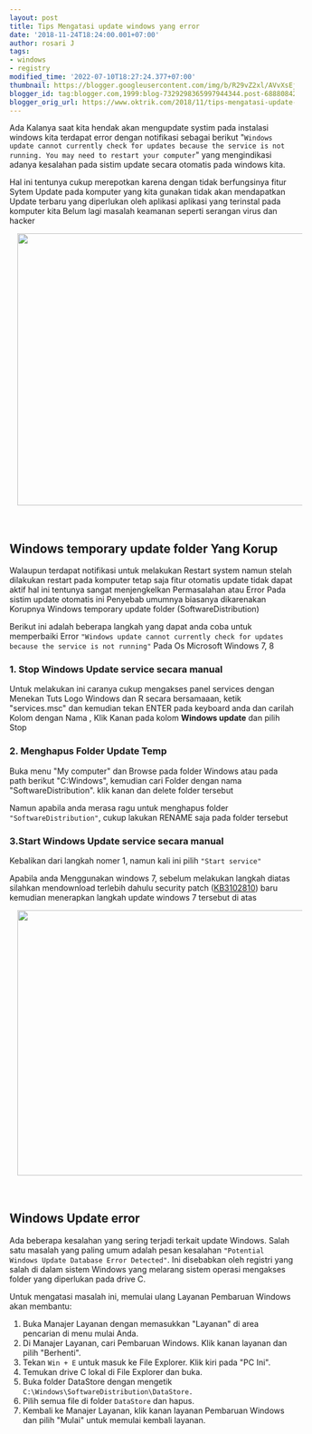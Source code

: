 ```yaml
---
layout: post
title: Tips Mengatasi update windows yang error
date: '2018-11-24T18:24:00.001+07:00'
author: rosari J
tags:
- windows
- registry
modified_time: '2022-07-10T18:27:24.377+07:00'
thumbnail: https://blogger.googleusercontent.com/img/b/R29vZ2xl/AVvXsEjwRS4hOL35PFO75Wg7tcXZGZvfsupGhIckBmZrH_HllF5YkmqBBe2GZ4toKxoVO_CpV8-S69v7pvKgsy2aWWU94RgYIvYc7hEW70OlE7ojftRiLi7QOqL3hs_Us3jMuHsONqC2aYtiYo16k5E3_RRyVrjHH8gXkYo9Fu_b4eEq7aNJiw7vaZKCz4lmrw/s72-w640-c-h480/update-1.jpg
blogger_id: tag:blogger.com,1999:blog-7329298365997944344.post-6888084208190883319
blogger_orig_url: https://www.oktrik.com/2018/11/tips-mengatasi-update-windows-yang-error.html
---
```


<p>Ada Kalanya saat kita hendak akan mengupdate systim pada instalasi windows kita terdapat error dengan notifikasi sebagai berikut "<code>Windows update cannot currently check for updates because the service is not running. You may need to restart your computer</code>" yang mengindikasi adanya kesalahan pada sistim update secara otomatis pada windows kita.</p><p>Hal ini tentunya cukup merepotkan karena dengan tidak berfungsinya fitur Sytem Update pada komputer yang kita gunakan tidak akan mendapatkan Update terbaru yang diperlukan oleh aplikasi aplikasi yang terinstal pada komputer kita Belum lagi masalah keamanan seperti serangan virus dan hacker</p><p></p><div class="separator" style="clear: both; text-align: center;"><a href="https://blogger.googleusercontent.com/img/b/R29vZ2xl/AVvXsEjwRS4hOL35PFO75Wg7tcXZGZvfsupGhIckBmZrH_HllF5YkmqBBe2GZ4toKxoVO_CpV8-S69v7pvKgsy2aWWU94RgYIvYc7hEW70OlE7ojftRiLi7QOqL3hs_Us3jMuHsONqC2aYtiYo16k5E3_RRyVrjHH8gXkYo9Fu_b4eEq7aNJiw7vaZKCz4lmrw/s1133/update-1.jpg" imageanchor="1" style="margin-left: 1em; margin-right: 1em;"><img border="0" data-original-height="850" data-original-width="1133" height="480" src="https://blogger.googleusercontent.com/img/b/R29vZ2xl/AVvXsEjwRS4hOL35PFO75Wg7tcXZGZvfsupGhIckBmZrH_HllF5YkmqBBe2GZ4toKxoVO_CpV8-S69v7pvKgsy2aWWU94RgYIvYc7hEW70OlE7ojftRiLi7QOqL3hs_Us3jMuHsONqC2aYtiYo16k5E3_RRyVrjHH8gXkYo9Fu_b4eEq7aNJiw7vaZKCz4lmrw/w640-h480/update-1.jpg" width="640" /></a></div><br />&nbsp;<p></p><h2>Windows temporary update folder Yang Korup</h2><p>Walaupun terdapat notifikasi untuk melakukan Restart system namun stelah dilakukan restart pada komputer tetap saja fitur otomatis update tidak dapat aktif hal ini tentunya sangat menjengkelkan Permasalahan atau Error Pada sistim update otomatis ini Penyebab umumnya biasanya dikarenakan Korupnya Windows temporary update folder (SoftwareDistribution)</p><p>Berikut ini adalah beberapa langkah yang dapat anda coba untuk memperbaiki Error <code>"Windows update cannot currently check for updates because the service is not running"</code> Pada Os Microsoft Windows 7, 8</p><h3>1. Stop Windows Update service secara manual</h3><p>Untuk melakukan ini caranya cukup mengakses panel services dengan Menekan Tuts Logo Windows dan R secara bersamaaan, ketik "services.msc" dan kemudian tekan ENTER pada keyboard anda dan carilah Kolom dengan Nama , Klik Kanan pada kolom <b>Windows update</b> dan pilih Stop</p><h3>2. Menghapus Folder Update Temp</h3><p>Buka menu "My computer" dan Browse pada folder Windows atau pada path berikut "C:Windows", kemudian cari Folder dengan nama "SoftwareDistribution". klik kanan dan delete folder tersebut</p><p>Namun apabila anda merasa ragu untuk menghapus folder <code>"SoftwareDistribution"</code>, cukup lakukan RENAME saja pada folder tersebut</p><h3>3.Start Windows Update service secara manual</h3><p>Kebalikan dari langkah nomer 1, namun kali ini pilih <code>"Start service"</code></p><p>Apabila anda Menggunakan windows 7, sebelum melakukan langkah diatas silahkan mendownload terlebih dahulu security patch (<a href="https://support.microsoft.com/en-us/topic/installing-and-searching-for-updates-is-slow-and-high-cpu-usage-occurs-in-windows-7-and-windows-server-2008-r2-4f8a3338-d690-58a8-a97c-9b5e383cad21" rel="nofollow noopener" target="_blank">KB3102810</a>) baru kemudian menerapkan langkah update windows 7 tersebut di atas</p><p></p><div class="separator" style="clear: both; text-align: center;"><a href="https://blogger.googleusercontent.com/img/b/R29vZ2xl/AVvXsEhTJarLj9XekuhcVS3lYvXf4yQXAI-VmKyBgxGpUfQH1htcTVNdKSCkGGR0sMGwPJaB6uOgbajUFWd8TWuhg-DvOIRc4QXttqMl0V-mD5XoUw3b98HTnkHEDHwtfduIkLdSHhn8ffN7NfHM7-KqmX9scByJYHN4FP5pdq2PmFeVEHGGl-s3mJa97fUOUg/s824/Windows%20update_2.jpg" imageanchor="1" style="margin-left: 1em; margin-right: 1em;"><img border="0" data-original-height="602" data-original-width="824" height="468" src="https://blogger.googleusercontent.com/img/b/R29vZ2xl/AVvXsEhTJarLj9XekuhcVS3lYvXf4yQXAI-VmKyBgxGpUfQH1htcTVNdKSCkGGR0sMGwPJaB6uOgbajUFWd8TWuhg-DvOIRc4QXttqMl0V-mD5XoUw3b98HTnkHEDHwtfduIkLdSHhn8ffN7NfHM7-KqmX9scByJYHN4FP5pdq2PmFeVEHGGl-s3mJa97fUOUg/w640-h468/Windows%20update_2.jpg" width="640" /></a></div><br />&nbsp;<p></p><h2>Windows Update error</h2><p>Ada beberapa kesalahan yang sering terjadi terkait update Windows. Salah satu masalah yang paling umum adalah pesan kesalahan <code>"Potential Windows Update Database Error Detected"</code>. Ini disebabkan oleh registri yang salah di dalam sistem Windows yang melarang sistem operasi mengakses folder yang diperlukan pada drive C.</p><p>Untuk mengatasi masalah ini, memulai ulang Layanan Pembaruan Windows akan membantu:</p><ol><li>Buka Manajer Layanan dengan memasukkan "Layanan" di area pencarian di menu mulai Anda.</li><li>Di Manajer Layanan, cari Pembaruan Windows. Klik kanan layanan dan pilih "Berhenti".</li><li>Tekan <code>Win + E</code> untuk masuk ke File Explorer. Klik kiri pada "PC Ini".</li><li>Temukan drive C lokal di File Explorer dan buka.</li><li>Buka folder DataStore dengan mengetik <code>C:\Windows\SoftwareDistribution\DataStore.</code></li><li>Pilih semua file di folder <code>DataStore</code> dan hapus.</li><li>Kembali ke Manajer Layanan, klik kanan layanan Pembaruan Windows dan pilih "Mulai" untuk memulai kembali layanan.</li></ol><p>&nbsp;</p><p>&nbsp;</p><p>&nbsp;</p>